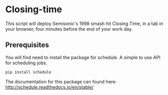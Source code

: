 # Closing-time

This script will deploy Semisonic's 1998 smash hit Closing Time, in a tab in your browser, four minutes before the end of your work day.

## Prerequisites

You will find need to install the package for schedule. A simple to use API for scheduling jobs.
 
```
pip install schedule
```

The documentation for this package can found here:
http://schedule.readthedocs.io/en/stable/


